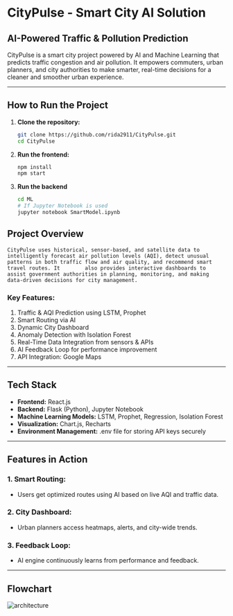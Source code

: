 #  CityPulse - Smart City AI Solution

## AI-Powered Traffic & Pollution Prediction 

CityPulse is a smart city project powered by AI and Machine Learning that predicts traffic congestion and air pollution. It empowers commuters, urban planners, and city authorities to make smarter, real-time decisions for a cleaner and smoother urban experience.

---

##  How to Run the Project

1. **Clone the repository:**
   ```bash
   git clone https://github.com/rida2911/CityPulse.git
   cd CityPulse
   ```

2. **Run the frontend:**
   ```bash
   npm install
   npm start
   ```

3. **Run the backend**
   ```bash
   cd ML
   # If Jupyter Notebook is used
   jupyter notebook SmartModel.ipynb

   ```
## **Project Overview**
    CityPulse uses historical, sensor-based, and satellite data to intelligently forecast air pollution levels (AQI), detect unusual patterns in both traffic flow and air quality, and recommend smart travel routes. It        also provides interactive dashboards to assist government authorities in planning, monitoring, and making data-driven decisions for city management.

### **Key Features:**
1.  Traffic & AQI Prediction using LSTM, Prophet
2.  Smart Routing via AI
3. Dynamic City Dashboard
4. Anomaly Detection with Isolation Forest
5. Real-Time Data Integration from sensors & APIs
6. AI Feedback Loop for performance improvement
7. API Integration: Google Maps

---

## **Tech Stack**

- **Frontend:** React.js  
- **Backend:** Flask (Python), Jupyter Notebook
- **Machine Learning Models:** LSTM, Prophet, Regression, Isolation Forest
- **Visualization:** Chart.js, Recharts
- **Environment Management:** .env file for storing API keys securely

---

## **Features in Action**

### **1. Smart Routing:**
- Users get optimized routes using AI based on live AQI and traffic data.

### **2. City Dashboard:**
- Urban planners access heatmaps, alerts, and city-wide trends.

### **3. Feedback Loop:**
- AI engine continuously learns from performance and feedback.

---

## **Flowchart**

![architecture](https://github.com/user-attachments/assets/5fb4099f-fab3-48cb-9b3c-445a3ac555bb)





